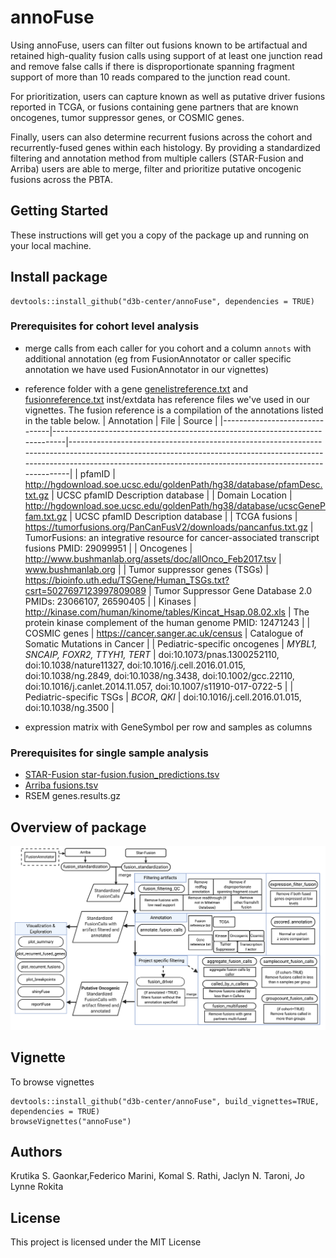 # annoFuse

Using annoFuse, users can filter out fusions known to be artifactual and retained high-quality fusion calls using support of at least one junction read and remove false calls if there is disproportionate spanning fragment support of more than 10 reads compared to the junction read count. 

For prioritization, users can capture known as well as putative driver fusions reported in TCGA, or fusions containing gene partners that are known oncogenes, tumor suppressor genes, or COSMIC genes. 

Finally, users can also determine recurrent fusions across the cohort and recurrently-fused genes within each histology. By providing a standardized filtering and annotation method from multiple callers (STAR-Fusion and Arriba) users are able to merge, filter and prioritize putative oncogenic fusions across the PBTA. 

## Getting Started

These instructions will get you a copy of the package up and running on your local machine. 

## Install package

```
devtools::install_github("d3b-center/annoFuse", dependencies = TRUE)
```

### Prerequisites for cohort level analysis

 - merge calls from each caller for you cohort and a column `annots` with additional annotation (eg from FusionAnnotator or caller specific annotation we have used FusionAnnotator in our vignettes)

 - reference folder  with a gene [genelistreference.txt](https://github.com/d3b-center/annoFuse/blob/master/inst/extdata/genelistreference.txt) and [fusionreference.txt](https://github.com/d3b-center/annoFuse/blob/master/inst/extdata/fusionreference.txt) inst/extdata has reference files we've used in our vignettes.
The fusion reference is a compilation of the annotations listed in the table below.
| Annotation                    | File                                                                        | Source                                                                                                                                                                                                                       |
|-------------------------------|-----------------------------------------------------------------------------|------------------------------------------------------------------------------------------------------------------------------------------------------------------------------------------------------------------------------|
| pfamID                        | http://hgdownload.soe.ucsc.edu/goldenPath/hg38/database/pfamDesc.txt.gz     | UCSC pfamID Description database                                                                                                                                                                                             |
| Domain Location               | http://hgdownload.soe.ucsc.edu/goldenPath/hg38/database/ucscGenePfam.txt.gz | UCSC pfamID Description database                                                                                                                                                                                             |
| TCGA fusions                  | https://tumorfusions.org/PanCanFusV2/downloads/pancanfus.txt.gz             | TumorFusions: an integrative   resource for cancer-associated transcript fusions PMID: 29099951                                                                                                                              |
| Oncogenes                     | http://www.bushmanlab.org/assets/doc/allOnco_Feb2017.tsv                    | www.bushmanlab.org                                                                                                                                                                                                           |
| Tumor suppressor genes (TSGs) | https://bioinfo.uth.edu/TSGene/Human_TSGs.txt?csrt=5027697123997809089      | Tumor Suppressor Gene Database   2.0 PMIDs: 23066107, 26590405                                                                                                                                                               |
| Kinases                       | http://kinase.com/human/kinome/tables/Kincat_Hsap.08.02.xls                 |      The protein kinase complement of the human genome PMID: 12471243                                                                                                                                                        |
| COSMIC genes                  | https://cancer.sanger.ac.uk/census                                          | Catalogue of Somatic Mutations   in Cancer                                                                                                                                                                                   |
| Pediatric-specific oncogenes  | _MYBL1, SNCAIP, FOXR2, TTYH1, TERT_                                           | doi:10.1073/pnas.1300252110,   doi:10.1038/nature11327, doi:10.1016/j.cell.2016.01.015, doi:10.1038/ng.2849,   doi:10.1038/ng.3438, doi:10.1002/gcc.22110, doi:10.1016/j.canlet.2014.11.057,   doi:10.1007/s11910-017-0722-5 |
| Pediatric-specific TSGs       | _BCOR_, _QKI_                                                                   | doi:10.1016/j.cell.2016.01.015,   doi:10.1038/ng.3500                                                                                                                                                                        |

 - expression matrix with GeneSymbol per row and samples as columns
 
### Prerequisites for single sample analysis

 - [STAR-Fusion star-fusion.fusion_predictions.tsv ](https://github.com/STAR-Fusion/STAR-Fusion/wiki#output-from-star-fusion)
 - [Arriba fusions.tsv](https://arriba.readthedocs.io/en/latest/output-files/)
 - RSEM genes.results.gz

## Overview of package

![](vignettes/Figure_1.png)


## Vignette

To browse vignettes

```
devtools::install_github("d3b-center/annoFuse", build_vignettes=TRUE, dependencies = TRUE)
browseVignettes("annoFuse")
```



## Authors
Krutika S. Gaonkar,Federico Marini, Komal S. Rathi, Jaclyn N. Taroni, Jo Lynne Rokita

## License

This project is licensed under the MIT License 
